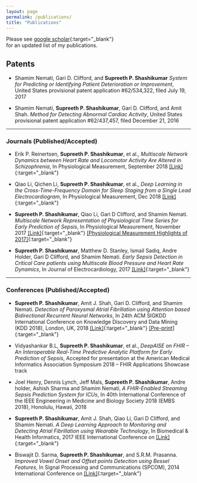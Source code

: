 ```yaml
---
layout: page
permalink: /publications/
title: "Publications"
---
```

Please see [google scholar](https://scholar.google.com/citations?user=BPT-V4AAAAAJ&hl=en){:target="_blank"} <br> for an updated list of my publications.

## Patents 

+ Shamim Nemati, Gari D. Clifford, and **Supreeth P. Shashikumar** *System for Predicting or Identifying Patient Deterioration or Improvement*, United States provisional patent application #62/534,322, filed July 19, 2017

+ Shamim Nemati, **Supreeth P. Shashikumar**, Gari D. Clifford, and Amit Shah. *Method for Detecting Abnormal Cardiac Activity*, United States provisional patent application #62/437,457, filed December 21, 2016

---
### Journals (Published/Accepted)

+ Erik P. Reinertsen, **Supreeth P. Shashikumar**, et al., *Multiscale Network Dynamics between Heart Rate and Locomotor Activity Are Altered in Schizophrenia*, In Physiological Measurement, September 2018 [[Link]](http://iopscience.iop.org/article/10.1088/1361-6579/aae1ed){:target="_blank"}

+ Qiao Li, Qichen Li, **Supreeth P. Shashikumar**, et al., *Deep Learning in the Cross-Time-Frequency Domain for Sleep Staging from a Single Lead Electrocardiogram*, In Physiological Measurement, Dec 2018 [[Link]](https://iopscience.iop.org/article/10.1088/1361-6579/aaf339/meta){:target="_blank"}

+ **Supreeth P. Shashikumar**, Qiao Li, Gari D Clifford, and Shamim Nemati. *Multiscale Network Representation of Physiological Time Series for Early Prediction of Sepsis*, In Physiological Measurement, November 2017 [[Link]](http://iopscience.iop.org/article/10.1088/1361-6579/aa9772){:target="_blank"} [[Physiological Measurement Highlights of 2017]](http://iopscience.iop.org/journal/0967-3334/page/Highlights_of_2017){:target="_blank"}

+ **Supreeth P. Shashikumar**, Matthew D. Stanley, Ismail Sadiq, Andre Holder, Gari D Clifford, and Shamim Nemati. *Early Sepsis Detection in Critical Care patients using Multiscale Blood Pressure and Heart Rate Dynamics*, In Journal of Electrocardiology, 2017 [[Link]](http://www.sciencedirect.com/science/article/pii/S0022073617302546){:target="_blank"}

---
### Conferences (Published/Accepted)

+ **Supreeth P. Shashikumar**, Amit J. Shah, Gari D. Clifford, and Shamim Nemati.  *Detection of Paroxysmal Atrial Fibrillation using Attention based Bidirectional Recurrent Neural Networks*, In 24th ACM SIGKDD International Conference on Knowledge Discovery and Data Mining (KDD 2018), London, UK, 2018 [[Link]](https://dl.acm.org/citation.cfm?id=3219912){:target="_blank"} [[Pre-print]](https://arxiv.org/abs/1805.09133){:target="_blank"}

+ Vidyashankar B.L, **Supreeth P. Shashikumar**, et al., *DeepAISE on FHIR – An Interoperable Real-Time Predictive Analytic Platform for Early Prediction of Sepsis*, Accepted for presentation at the American Medical Informatics Association Symposium 2018 – FHIR Applications Showcase track

+ Joel Henry, Dennis Lynch, Jeff Mals, **Supreeth P. Shashikumar**, Andre holder, Ashish Sharma and Shamim Nemati, *A FHIR-Enabled Streaming Sepsis Prediction System for ICUs*, In 40th International Conference of the IEEE Engineering in Medicine and Biology Society 2018 (EMBS 2018), Honolulu, Hawaii, 2018

+ **Supreeth P. Shashikumar**, Amit J. Shah, Qiao Li, Gari D Clifford, and Shamim Nemati. *A Deep Learning Approach to Monitoring and Detecting Atrial Fibrillation using Wearable Technology*, In Biomedical & Health Informatics, 2017 IEEE International Conference on [[Link]](http://ieeexplore.ieee.org/abstract/document/7897225/){:target="_blank"}

+ Biswajit D. Sarma, **Supreeth P. Shashikumar**, and S.R.M. Prasanna. *Improved Vowel Onset and Offset points Detection using Bessel Features*, In Signal Processing and Communications (SPCOM), 2014 International Conference on [[Link]](http://ieeexplore.ieee.org/abstract/document/6983913/){:target="_blank"}
